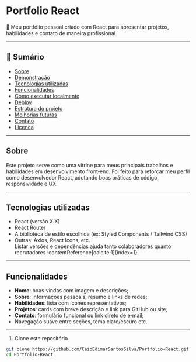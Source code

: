 # Portfolio React

🎨 Meu portfólio pessoal criado com React para apresentar projetos, habilidades e contato de maneira profissional.

---

## 📌 Sumário
- [Sobre](#sobre)
- [Demonstração](#demonstração)
- [Tecnologias utilizadas](#tecnologias-utilizadas)
- [Funcionalidades](#funcionalidades)
- [Como executar localmente](#como-executar-localmente)
- [Deploy](#deploy)
- [Estrutura do projeto](#estrutura-do-projeto)
- [Melhorias futuras](#melhorias-futuras)
- [Contato](#contato)
- [Licença](#licença)

---

## Sobre
Este projeto serve como uma vitrine para meus principais trabalhos e habilidades em desenvolvimento front‑end. Foi feito para reforçar meu perfil como desenvolvedor React, adotando boas práticas de código, responsividade e UX.

---

## Tecnologias utilizadas
- React (versão X.X)
- React Router
- A biblioteca de estilo escolhida (ex: Styled Components / Tailwind CSS)
- Outras: Axios, React Icons, etc.  
Listar versões e dependências ajuda tanto colaboradores quanto recrutadores :contentReference[oaicite:1]{index=1}.

---

## Funcionalidades
- **Home**: boas‑vindas com imagem e descrições;
- **Sobre**: informações pessoais, resumo e links de redes;
- **Habilidades**: lista com ícones representativos;
- **Projetos**: cards com breve descrição e link para GitHub ou site;
- **Contato**: formulário funcional ou link direto de e‑mail;
- Navegação suave entre seções, tema claro/escuro etc.

---


1. Clone este repositório  
```bash
git clone https://github.com/CaioEdimarSantosSilva/Portfolio-React.git
cd Portfolio-React
